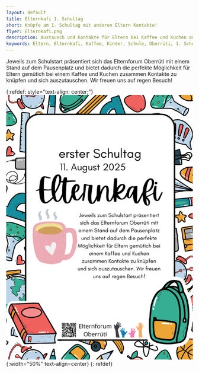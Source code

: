 ```yaml
---
layout: default
title: Elternkafi 1. Schultag
short: Knüpfe am 1. Schultag mit anderen Eltern Kontakte!
flyer: Elternkafi.png
description: Austausch und Kontakte für Eltern bei Kaffee und Kuchen am ersten Schultag in Oberrüti.
keywords: Eltern, Elternkafi, Kaffee, Kinder, Schule, Oberrüti, 1. Schultag, erster Schultag, Schulstart, Start
---
```

Jeweils zum Schulstart präsentiert sich das Elternforum Oberrüti mit einem Stand auf dem Pausenplatz und bietet dadurch die perfekte Möglichkeit für Eltern gemütich bei einem Kaffee und Kuchen zusammen Kontakte zu knüpfen und sich auszutauschen. Wir freuen uns auf regen Besuch!

{:refdef: style="text-align: center;"}
![image](/assets/img/Elternkafi.png){:width="50%" text-align=center}
{: refdef}
